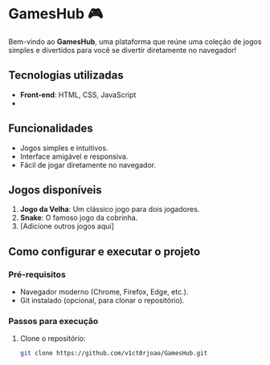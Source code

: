 # GamesHub 🎮

Bem-vindo ao **GamesHub**, uma plataforma que reúne uma coleção de jogos simples e divertidos para você se divertir diretamente no navegador!

## Tecnologias utilizadas
- **Front-end**: HTML, CSS, JavaScript
- 
## Funcionalidades
- Jogos simples e intuitivos.
- Interface amigável e responsiva.
- Fácil de jogar diretamente no navegador.

## Jogos disponíveis
1. **Jogo da Velha**: Um clássico jogo para dois jogadores.
2. **Snake**: O famoso jogo da cobrinha.
3. [Adicione outros jogos aqui]

## Como configurar e executar o projeto

### Pré-requisitos
- Navegador moderno (Chrome, Firefox, Edge, etc.).
- Git instalado (opcional, para clonar o repositório).

### Passos para execução
1. Clone o repositório:
   ```bash
   git clone https://github.com/v1ct0rjoao/GamesHub.git
